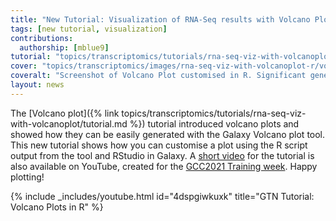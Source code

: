 ```yaml
---
title: "New Tutorial: Visualization of RNA-Seq results with Volcano Plot in R"
tags: [new tutorial, visualization]
contributions:
  authorship: [mblue9]
tutorial: "topics/transcriptomics/tutorials/rna-seq-viz-with-volcanoplot-r/tutorial.html"
cover: "topics/transcriptomics/images/rna-seq-viz-with-volcanoplot-r/volcano_categories.png"
coveralt: "Screenshot of Volcano Plot customised in R. Significant genes had their colour changed to red, and points and labels were made smaller."
layout: news
---
```


The [Volcano plot]({% link topics/transcriptomics/tutorials/rna-seq-viz-with-volcanoplot/tutorial.md %}) tutorial introduced volcano plots and showed how they can be easily generated with the Galaxy Volcano plot tool. This new tutorial shows how you can customise a plot using the R script output from the tool and RStudio in Galaxy. A [short video](https://www.youtube.com/embed/4dspgiwkuxk) for the tutorial is also available on YouTube, created for the [GCC2021 Training week](https://galaxyproject.org/events/gcc2021/training/). 
Happy plotting!

{% include _includes/youtube.html id="4dspgiwkuxk" title="GTN Tutorial: Volcano Plots in R" %}
